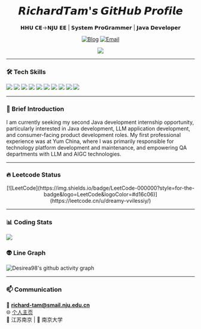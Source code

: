 <div align="center">
  
# 𝙍𝙞𝙘𝙝𝙖𝙧𝙙𝙏𝙖𝙢'𝙨 𝙂𝙞𝙩𝙃𝙪𝙗 𝙋𝙧𝙤𝙛𝙞𝙡𝙚
𝗛𝗛𝗨 𝗖𝗘->𝗡𝗝𝗨 𝗘𝗘 | 𝗦𝘆𝘀𝘁𝗲𝗺 𝗣𝗿𝗼𝗚𝗿𝗮𝗺𝗺𝗲𝗿 | 𝗝𝗮𝘃𝗮 𝗗𝗲𝘃𝗲𝗹𝗼𝗽𝗲𝗿

[![Blog](https://img.shields.io/badge/tech_blog-desirea98.github.io/richard.github.io-FF4088?style=flat-square)](https://desirea98.github.io/richard.github.io/)
[![Email](https://img.shields.io/badge/Email-richard--tam@smail.nju.edu.cn-0078D4?style=flat-square)](mailto:richard-tam@smail.nju.edu.cn)
  
![](https://komarev.com/ghpvc/?username=ZhenyuePan&color=blueviolet)

</div>

---

### 🛠️ Tech Skills
![](https://img.shields.io/badge/Java-ED8B00?style=for-the-badge&logo=java&logoColor=white)
![](https://img.shields.io/badge/Python-3776AB?style=for-the-badge&logo=python&logoColor=white)
![](https://img.shields.io/badge/Spring_Boot-6DB33F?style=for-the-badge&logo=spring-boot&logoColor=white)
![](https://img.shields.io/badge/Spring_AI-6DB33F?style=for-the-badge&logo=spring&logoColor=white)
![](https://img.shields.io/badge/RabbitMQ-FF6600?style=for-the-badge&logo=rabbitmq&logoColor=white)
![](https://img.shields.io/badge/MySQL-4479A1?style=for-the-badge&logo=mysql&logoColor=white)
![](https://img.shields.io/badge/Redis-DC382D?style=for-the-badge&logo=redis&logoColor=white)
![](https://img.shields.io/badge/Dify-1C64F2?style=for-the-badge&logo=dify&logoColor=white)
![](https://img.shields.io/badge/Reinforcement_Learning-FF6B6B?style=for-the-badge&logo=tensorflow&logoColor=white)
![](https://img.shields.io/badge/LLM-4285F4?style=for-the-badge&logo=openai&logoColor=white)

---

### 🚀 Brief Introduction

I am currently seeking my second Java development internship opportunity, particularly interested in Java development, LLM application development, and consumer-facing product development roles. My first professional experience was at Yum China, where I was primarily responsible for technology platform development and maintenance, and empowering QA departments with LLM and AIGC technologies.

---

### 🔥 Leetcode Status
<div align="center"> 
  [![LeetCode](https://img.shields.io/badge/LeetCode-000000?style=for-the-badge&logo=LeetCode&logoColor=#d16c06)](https://leetcode.cn/u/dreamy-vvilessiy/)
</div>

---

### 📊 Coding Stats
<!-- 实际使用时需替换username -->
<a href="https://github.com/Desirea98">
  <img src="https://github-readme-stats.vercel.app/api?username=Desirea98&show_icons=true&theme=radical" />
</a>

### 👽 Line Graph
![Desirea98's github activity graph](https://github-readme-activity-graph.vercel.app/graph?username=Desirea98&theme=xcode)


---

### 📫 Communication
📧 ​**richard-tam@smail.nju.edu.cn**  
🌐 [个人主页](https://desirea98.github.io/richard.github.io/)  
📍 江苏南京 | 🏫 南京大学
